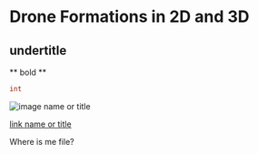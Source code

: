 # Drone Formations in 2D and 3D

## undertitle
** bold **

```cs 
int
```
<img src="URL" alt="image name or title" width="pixels" height="pixels" />

[link name or title](URL)

Where is me file?